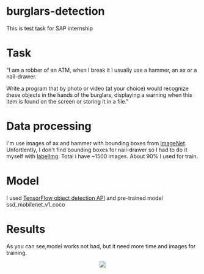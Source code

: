 # burglars-detection
This is test task for SAP internship

# Task
"I am a robber of an ATM, when I break it I usually use a hammer, an ax or a nail-drawer.

Write a program that by photo or video (at your choice) would recognize these objects in the hands of
the burglars, displaying a warning when this item is found on the screen or storing it in a file."

# Data processing
I'm use images of ax and hammer with bounding boxes from [ImageNet](http://image-net.org). Unfortlently, I don't find bounding boxes for nail-drawer so I had to do it myself with [labelImg](https://github.com/tzutalin/labelImg).
Total i have ~1500 images. About 90% I used for train.
# Model
I used [TensorFlow object detection API](https://github.com/tensorflow/models/blob/master/research/object_detection) and pre-trained model ssd_mobilenet_v1_coco
# Results
As you can see,model works not bad, but it need more time and images for training.
<p align="center">
  <img src="burglars-detection/results/Figure_1.png" >
</p>
    

